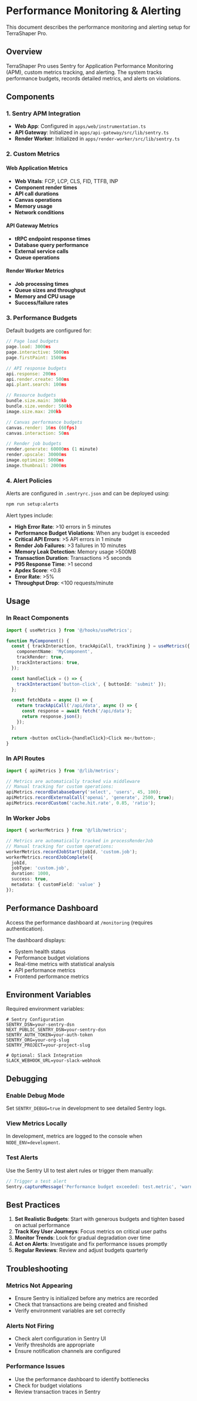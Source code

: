 # Performance Monitoring & Alerting

This document describes the performance monitoring and alerting setup for TerraShaper Pro.

## Overview

TerraShaper Pro uses Sentry for Application Performance Monitoring (APM), custom metrics tracking, and alerting. The system tracks performance budgets, records detailed metrics, and alerts on violations.

## Components

### 1. Sentry APM Integration

- **Web App**: Configured in `apps/web/instrumentation.ts`
- **API Gateway**: Initialized in `apps/api-gateway/src/lib/sentry.ts`
- **Render Worker**: Initialized in `apps/render-worker/src/lib/sentry.ts`

### 2. Custom Metrics

#### Web Application Metrics
- **Web Vitals**: FCP, LCP, CLS, FID, TTFB, INP
- **Component render times**
- **API call durations**
- **Canvas operations**
- **Memory usage**
- **Network conditions**

#### API Gateway Metrics
- **tRPC endpoint response times**
- **Database query performance**
- **External service calls**
- **Queue operations**

#### Render Worker Metrics
- **Job processing times**
- **Queue sizes and throughput**
- **Memory and CPU usage**
- **Success/failure rates**

### 3. Performance Budgets

Default budgets are configured for:

```javascript
// Page load budgets
page.load: 3000ms
page.interactive: 5000ms
page.firstPaint: 1500ms

// API response budgets
api.response: 200ms
api.render.create: 500ms
api.plant.search: 100ms

// Resource budgets
bundle.size.main: 300kb
bundle.size.vendor: 500kb
image.size.max: 200kb

// Canvas performance budgets
canvas.render: 16ms (60fps)
canvas.interaction: 50ms

// Render job budgets
render.generate: 60000ms (1 minute)
render.upscale: 30000ms
image.optimize: 5000ms
image.thumbnail: 2000ms
```

### 4. Alert Policies

Alerts are configured in `.sentryrc.json` and can be deployed using:

```bash
npm run setup:alerts
```

Alert types include:
- **High Error Rate**: >10 errors in 5 minutes
- **Performance Budget Violations**: When any budget is exceeded
- **Critical API Errors**: >5 API errors in 1 minute
- **Render Job Failures**: >3 failures in 10 minutes
- **Memory Leak Detection**: Memory usage >500MB
- **Transaction Duration**: Transactions >5 seconds
- **P95 Response Time**: >1 second
- **Apdex Score**: <0.8
- **Error Rate**: >5%
- **Throughput Drop**: <100 requests/minute

## Usage

### In React Components

```typescript
import { useMetrics } from '@/hooks/useMetrics';

function MyComponent() {
  const { trackInteraction, trackApiCall, trackTiming } = useMetrics({
    componentName: 'MyComponent',
    trackRender: true,
    trackInteractions: true,
  });

  const handleClick = () => {
    trackInteraction('button-click', { buttonId: 'submit' });
  };

  const fetchData = async () => {
    return trackApiCall('/api/data', async () => {
      const response = await fetch('/api/data');
      return response.json();
    });
  };

  return <button onClick={handleClick}>Click me</button>;
}
```

### In API Routes

```typescript
import { apiMetrics } from '@/lib/metrics';

// Metrics are automatically tracked via middleware
// Manual tracking for custom operations:
apiMetrics.recordDatabaseQuery('select', 'users', 45, 100);
apiMetrics.recordExternalCall('openai', 'generate', 2500, true);
apiMetrics.recordCustom('cache.hit.rate', 0.85, 'ratio');
```

### In Worker Jobs

```typescript
import { workerMetrics } from '@/lib/metrics';

// Metrics are automatically tracked in processRenderJob
// Manual tracking for custom operations:
workerMetrics.recordJobStart(jobId, 'custom.job');
workerMetrics.recordJobComplete({
  jobId,
  jobType: 'custom.job',
  duration: 1000,
  success: true,
  metadata: { customField: 'value' }
});
```

## Performance Dashboard

Access the performance dashboard at `/monitoring` (requires authentication).

The dashboard displays:
- System health status
- Performance budget violations
- Real-time metrics with statistical analysis
- API performance metrics
- Frontend performance metrics

## Environment Variables

Required environment variables:

```env
# Sentry Configuration
SENTRY_DSN=your-sentry-dsn
NEXT_PUBLIC_SENTRY_DSN=your-sentry-dsn
SENTRY_AUTH_TOKEN=your-auth-token
SENTRY_ORG=your-org-slug
SENTRY_PROJECT=your-project-slug

# Optional: Slack Integration
SLACK_WEBHOOK_URL=your-slack-webhook
```

## Debugging

### Enable Debug Mode

Set `SENTRY_DEBUG=true` in development to see detailed Sentry logs.

### View Metrics Locally

In development, metrics are logged to the console when `NODE_ENV=development`.

### Test Alerts

Use the Sentry UI to test alert rules or trigger them manually:

```typescript
// Trigger a test alert
Sentry.captureMessage('Performance budget exceeded: test.metric', 'warning');
```

## Best Practices

1. **Set Realistic Budgets**: Start with generous budgets and tighten based on actual performance
2. **Track Key User Journeys**: Focus metrics on critical user paths
3. **Monitor Trends**: Look for gradual degradation over time
4. **Act on Alerts**: Investigate and fix performance issues promptly
5. **Regular Reviews**: Review and adjust budgets quarterly

## Troubleshooting

### Metrics Not Appearing
- Ensure Sentry is initialized before any metrics are recorded
- Check that transactions are being created and finished
- Verify environment variables are set correctly

### Alerts Not Firing
- Check alert configuration in Sentry UI
- Verify thresholds are appropriate
- Ensure notification channels are configured

### Performance Issues
- Use the performance dashboard to identify bottlenecks
- Check for budget violations
- Review transaction traces in Sentry